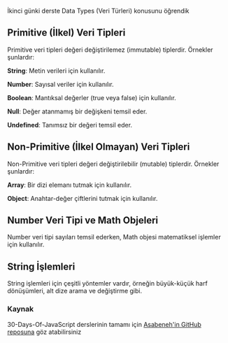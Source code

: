 İkinci günki derste Data Types (Veri Türleri) konusunu öğrendik

## Primitive (İlkel) Veri Tipleri
Primitive veri tipleri değeri değiştirilemez (immutable) tiplerdir. Örnekler şunlardır:


**String**: Metin verileri için kullanılır.

**Number**: Sayısal veriler için kullanılır.

**Boolean**: Mantıksal değerler (true veya false) için kullanılır.

**Null**: Değer atanmamış bir değişkeni temsil eder.

**Undefined**: Tanımsız bir değeri temsil eder.

## Non-Primitive (İlkel Olmayan) Veri Tipleri

Non-Primitive veri tipleri değeri değiştirilebilir (mutable) tiplerdir. Örnekler şunlardır:

**Array**: Bir dizi elemanı tutmak için kullanılır.

**Object**: Anahtar-değer çiftlerini tutmak için kullanılır.

## Number Veri Tipi ve Math Objeleri  

Number veri tipi sayıları temsil ederken, Math objesi matematiksel işlemler için kullanılır.

## String İşlemleri

String işlemleri için çeşitli yöntemler vardır, örneğin büyük-küçük harf dönüşümleri, alt dize arama ve değiştirme gibi.

### Kaynak
30-Days-Of-JavaScript derslerinin tamamı için [Asabeneh'in GitHub reposuna](https://github.com/Asabeneh/30-Days-Of-JavaScript) göz atabilirsiniz
